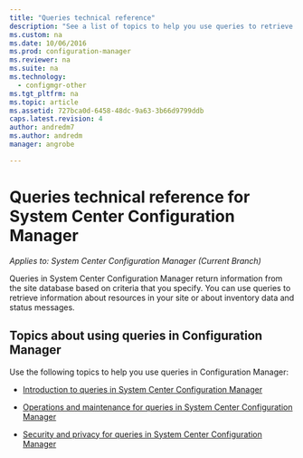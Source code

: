```yaml
---
title: "Queries technical reference"
description: "See a list of topics to help you use queries to retrieve information about resources in your site."
ms.custom: na
ms.date: 10/06/2016
ms.prod: configuration-manager
ms.reviewer: na
ms.suite: na
ms.technology:
  - configmgr-other
ms.tgt_pltfrm: na
ms.topic: article
ms.assetid: 727bca0d-6458-48dc-9a63-3b66d9799ddb
caps.latest.revision: 4
author: andredm7ms.author: andredmmanager: angrobe

---                     
```

# Queries technical reference for System Center Configuration Manager*Applies to: System Center Configuration Manager (Current Branch)*
Queries in System Center Configuration Manager return information from the site database based on criteria that you specify. You can use queries to retrieve information about resources in your site or about inventory data and status messages.  

## Topics about using queries in Configuration Manager  
 Use the following topics to help you use queries in Configuration Manager:  

-   [Introduction to queries in System Center Configuration Manager](../../../core/servers/manage/introduction-to-queries.md)  

-   [Operations and maintenance for queries in System Center Configuration Manager](../../../core/servers/manage/operations-and-maintenance-for-queries.md)  

-   [Security and privacy for queries in System Center Configuration Manager](../../../core/servers/manage/security-and-privacy-for-queries.md)  
